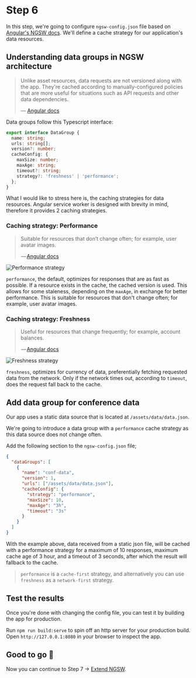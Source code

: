 # Step 6

In this step, we're going to configure `ngsw-config.json` file based on [Angular's NGSW docs](https://angular.io/guide/service-worker-config). We'll define a cache strategy for our application's data resources.

## Understanding data groups in NGSW architecture

> Unlike asset resources, data requests are not versioned along with the app. They're cached according to manually-configured policies that are more useful for situations such as API requests and other data dependencies.
> 
> — [Angular docs](https://angular.io/guide/service-worker-config#datagroups)

Data groups follow this Typescript interface:

```typescript
export interface DataGroup {
  name: string;
  urls: string[];
  version?: number;
  cacheConfig: {
    maxSize: number;
    maxAge: string;
    timeout?: string;
    strategy?: 'freshness' | 'performance';
  };
}
```

What I would like to stress here is, the caching strategies for data resources. Angular service worker is designed with brevity in mind, therefore it provides 2 caching strategies.

### Caching strategy: Performance

> Suitable for resources that don’t change often; for example, user avatar images.
>
> — [Angular docs](https://angular.io/guide/service-worker-config#strategy)

![Performance strategy](https://cdn-images-1.medium.com/max/1600/1*tQBcZt0HlpnrbHz9KxAFEg.png)

`performance`, the default, optimizes for responses that are as fast as possible. If a resource exists in the cache, the cached version is used. This allows for some staleness, depending on the `maxAge`, in exchange for better performance. This is suitable for resources that don't change often; for example, user avatar images.

### Caching strategy: Freshness

> Useful for resources that change frequently; for example, account balances.
>
> — [Angular docs](https://angular.io/guide/service-worker-config#strategy)

![Freshness strategy](https://cdn-images-1.medium.com/max/1600/1*I6rc4R5HBixBdZbRpwZBCw.png)

`freshness`, optimizes for currency of data, preferentially fetching requested data from the network. Only if the network times out, according to `timeout`, does the request fall back to the cache.

## Add data group for conference data

Our app uses a static data source that is located at `/assets/data/data.json`. 

We're going to introduce a data group with a `performance` cache strategy as this data source does not change often.

Add the following section to the `ngsw-config.json` file;

```json
{
  "dataGroups": [
    {
      "name": "conf-data",
      "version": 1,
      "urls": ["/assets/data/data.json"],
      "cacheConfig": {
        "strategy": "performance",
        "maxSize": 10,
        "maxAge": "3h",
        "timeout": "3s"
      }
    }
  ]
}
```

With the example above, data received from a static json file, will be cached with a performance strategy for a maximum of 10 responses, maximum cache age of 3 hour, and a timeout of 3 seconds, after which the result will fallback to the cache. 

> `performance` is a `cache-first` strategy, and alternatively you can use `freshness` as a `network-first` strategy.

## Test the results

Once you're done with changing the config file, you can test it by building the app for production. 

Run `npm run build:serve` to spin off an http server for your production build. Open `http://127.0.0.1:8080` in your browser to inspect the app.

## Good to go 🎯

Now you can continue to Step 7 -> [Extend NGSW](https://github.com/onderceylan/pwa-workshop-angular-firebase/blob/step-7/README.md). 
